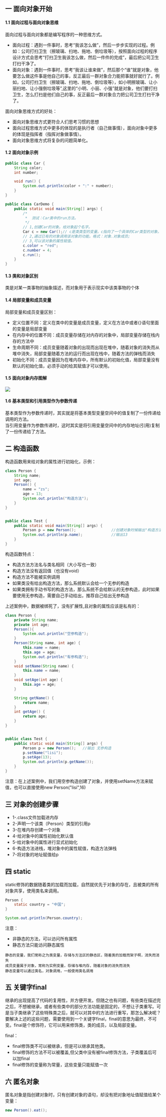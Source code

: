 ## 一 面向对象开始

#### 1.1 面向过程与面向对象思维

面向过程与面向对象都是编写程序的一种思维方式。  
- 面向过程：遇到一件事时，思考“我该怎么做”，然后一步步实现的过程。例如：公司打扫卫生（擦玻璃、扫地、拖地、倒垃圾等），按照面向过程的程序设计方式会思考“打扫卫生我该怎么做，然后一件件的完成”，最后把公司卫生打扫干净了。
- 面向对象：遇到一件事时，思考“我该让谁来做”，然后那个“谁”就是对象，他要怎么做这件事是他自己的事，反正最后一群对象合力能把事就好就行了。例如，公司打扫卫生（擦玻璃、扫地、拖地、倒垃圾等），如小明擦玻璃、让小丽扫地、让小强倒垃圾等”,这里的“小明、小丽、小强”就是对象，他们要打扫卫生，怎么打扫是他们自己的事，反正最后一群对象合力把公司卫生打扫干净了。

面向对象思维方式的好处：
- 面向对象思维方式更符合人们思考习惯的思想
- 面向过程思维方式中更多的体现的是执行者（自己做事情），面向对象中更多的体现是指挥者（指挥对象做事情）。
- 面向对象思维方式将复杂的问题简单化。

#### 1.2 面向对象示例
```java
public class Car {
	String color;
	int number;

	void run() {
		System.out.println(color + ":" + number);
	}
}

public class CarDemo {
	public static void main(String[] args) { 
		/*
		 *  测试：Car类中的run方法。
		 */
		// 1,创建Car的对象。给对象起个名字。
		Car c = new Car();// c是类类型的变量。c指向了一个具体的Car类型的对象。
		// 2,通过已有的对象调用该对象的功能。格式：对象.对象成员;
		// 3,可以该对象的属性赋值。
		c.color = "red";
		c.number = 4;
		c.run();
	}
}

```

#### 1.3 类和对象区别

类是对某一类事物的抽象描述，而对象用于表示现实中该类事物的个体

#### 1.4 局部变量和成员变量

局部变量和成员变量区别：
- 定义位置不同：定义在类中的变量是成员变量，定义在方法中或者{}语句里面的变量是局部变量
- 在内存中的位置不同：成员变量存储在对内存的对象中，局部变量存储在栈内存的方法中
- 生命周期不同：成员变量随着对象的出现而出现在堆中，随着对象的消失而从堆中消失，局部变量随着方法的运行而出现在栈中，随着方法的弹栈而消失
- 初始化不同：成员变量因为在堆内存中，所有默认的初始化值，局部变量没有默认的初始化值，必须手动的给其赋值才可以使用。


#### 1.5 面向对象内存图解

![](/images/duixiang01.png)

#### 1.6 基本类型和引用类型作为参数传递

基本类型作为参数传递时，其实就是将基本类型变量空间中的值复制了一份传递给调用的方法。  
当引用变量作为参数传递时，这时其实是将引用变量空间中的内存地址(引用)复制了一份传递给了方法。  


## 二 构造函数

构造函数用来给对象的属性进行初始化，示例： 

```java
class Person {
    String name;
    int age;
    Person() {
        name = "zs";
        age = 13;
        System.out.println("构造方法");
    }
}


public class Test {
    public static void main(String[] args) {
        Person p = new Person();                //创建对象时候输出"构造方法"
        System.out.println(p.name);             //输出13
    }
}

```
构造函数特点：
- 构造方法方法名与类名相同（大小写也一致）
- 构造方法没有返回值（也没有void）
- 构造方法不能被实例调用
- 如果类没有给出构造方法，那么系统默认会给一个无参的构造
- 如果类拥有手动书写的构造方法，那么系统不会给默认的无参构造，此时如果要使用无参构造，需要自己手动给出，推荐自己给出无参构造

上述案例中，数据被绑死了，没有扩展性,且对象的属性应该是私有的：
```java
class Person {
    private String name;
    private int age;
    Person(){
        System.out.println("空参构造");
    }
    Person(String name, int age) {
        this.name = name;
        this.age = age;
        System.out.println("有参构造");
    }
    void setName(String name) {
        this.name = name;
    }
    void setAge(int age) {
        this.age = age;
    }

    String getName() {
        return name;
    }
    int getAge() {
        return age;
    }
}


public class Test {
    public static void main(String[] args) {
        Person p = new Person();   //输出 无参构造
        p.setName("lisi");
        p.setAge(13);
        System.out.println(p.getName());
    }
}

```
注意：在上述案例中，我们用空参构造创建了对象，并使用setName方法来赋值，也可以直接使用new Person("lisi",16)

## 三 对象的创建步骤

- 1-.class文件加载进内存
- 2-声明一个该类（Person）类型的引用p
- 3-在堆内存创建一个对象
- 4-给对象中的属性初始化默认值
- 5-给对象中的属性进行显式初始化
- 6-构造方法进栈，堆对象中的属性赋值，构造方法弹栈
- 7-将对象的地址赋值给p

## 四 static

static修饰的数据随着类的加载而加载，自然就优先于对象的存在，且被类的所有对象共享，使用类名来调用。
```java
Person {
    static country = "中国";
}

System.out.println(Person.country);
```
注意：
- 非静态的方法，可以访问所有属性
- 静态方法只能访问静态属性
```
静态的变量，我们常称之为类变量，存储与方法区的静态区，随着类的加载而架子啊，消失而消失
成员变量属于对象，常称为实例变量，存储与堆内存，随着对象的消失而消失
静态变量可以通过类名，对象调用，一般使用类名调用
```

## 五 关键字final

继承的出现提高了代码的复用性，并方便开发。但随之也有问题，有些类在描述完之后，不想被继承，或者有些类中的部分方法功能是固定的，不想让子类重写。可是当子类继承了这些特殊类之后，就可以对其中的方法进行重写，那怎么解决呢？
要解决上述的这些问题，需要使用到一个关键字final，final的意思为最终，不可变。final是个修饰符，它可以用来修饰类，类的成员，以及局部变量。  

final：
- final修饰类不可以被继承，但是可以继承其他类。
- final修饰的方法不可以被覆盖,但父类中没有被final修饰方法，子类覆盖后可以加final
- final修饰的变量称为常量，这些变量只能赋值一次

## 六 匿名对象

匿名对象是指创建对象时，只有创建对象的语句，却没有把对象地址值赋值给某个变量：
```java
new Person().eat();
```